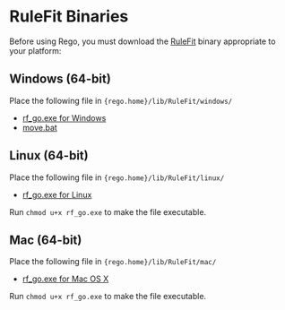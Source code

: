 # RuleFit Binaries

Before using Rego, you must download the [RuleFit](http://statweb.stanford.edu/~jhf/R_RuleFit.html) binary appropriate to your platform:

## Windows (64-bit)

Place the following file in ```{rego.home}/lib/RuleFit/windows/```

* [rf_go.exe for Windows](http://statweb.stanford.edu/~jhf/r-rulefit/rulefit3/windows/windows64/rf_go.exe)
* [move.bat](http://statweb.stanford.edu/~jhf/r-rulefit/rulefit3/windows/move.bat)

## Linux (64-bit)

Place the following file in ```{rego.home}/lib/RuleFit/linux/```

* [rf_go.exe for Linux](http://statweb.stanford.edu/~jhf/r-rulefit/rulefit3/linux/linux64/rf_go.exe)

Run ```chmod u+x rf_go.exe``` to make the file executable.

## Mac (64-bit)

Place the following file in ```{rego.home}/lib/RuleFit/mac/```

* [rf_go.exe for Mac OS X](http://statweb.stanford.edu/~jhf/r-rulefit/rulefit3/mac/mac64/rf_go.exe)

Run ```chmod u+x rf_go.exe``` to make the file executable.
